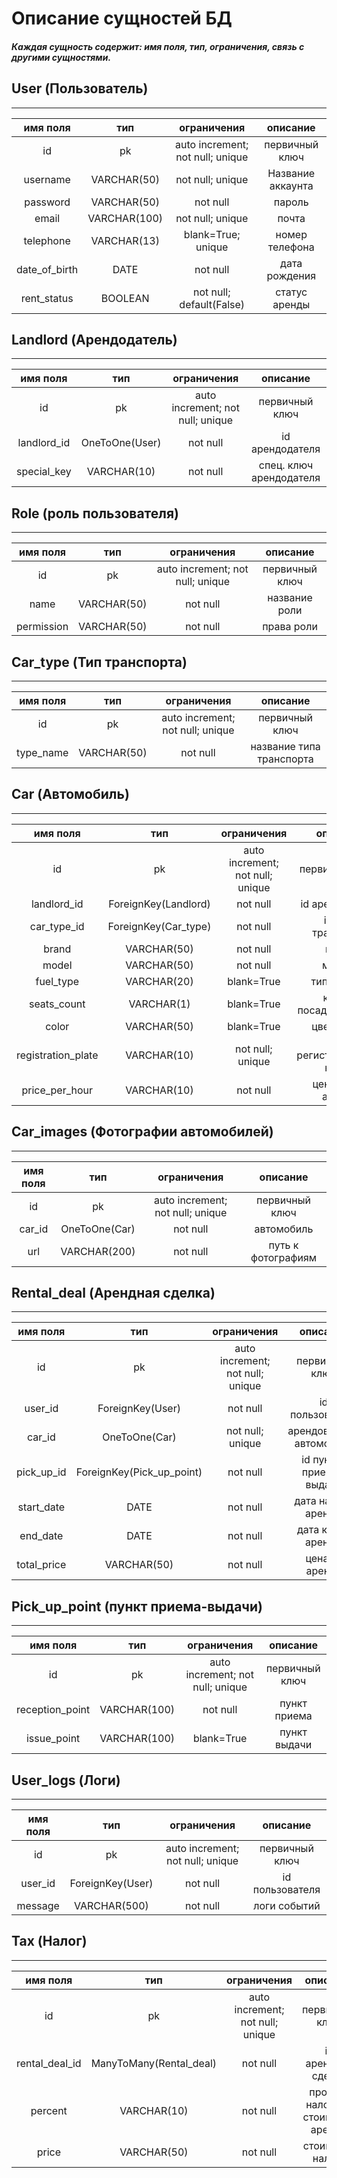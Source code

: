# Описание сущностей БД

##### Каждая сущность содержит: имя поля, тип, ограничения, связь с другими сущностями.


## User (Пользователь)
___
|имя поля|тип|ограничения|описание|
|:------:|:-:|:----------:|:-------:|
|id|pk|auto increment; not null; unique|первичный ключ|
|username|VARCHAR(50)|not null; unique|Название аккаунта|
|password|VARCHAR(50)|not null|пароль|
|email|VARCHAR(100)|not null; unique|почта|
|telephone|VARCHAR(13)|blank=True; unique|номер телефона|
|date_of_birth|DATE|not null|дата рождения|
|rent_status|BOOLEAN|not null; default(False)|статус аренды|


## Landlord (Арендодатель)
___
имя поля|тип|ограничения|описание|
|:------:|:-:|:----------:|:-------:|
|id|pk|auto increment; not null; unique|первичный ключ|
|landlord_id|OneToOne(User)|not null|id арендодателя|
|special_key|VARCHAR(10)|not null|спец. ключ арендодателя|


## Role (роль пользователя)
___
|имя поля|тип|ограничения|описание|
|:------:|:-:|:----------:|:-------:|
|id|pk|auto increment; not null; unique|первичный ключ|
|name|VARCHAR(50)|not null|название роли|
|permission|VARCHAR(50)|not null|права роли|


## Car_type (Тип транспорта)
___
|имя поля|тип|ограничения|описание|
|:------:|:-:|:---------:|:------:|
|id|pk|auto increment; not null; unique|первичный ключ|
|type_name|VARCHAR(50)|not null|название типа транспорта|


## Car (Автомобиль)
___
|имя поля|тип|ограничения|описание|
|:------:|:-:|:---------:|:------:|
|id|pk|auto increment; not null; unique|первичный ключ|
|landlord_id|ForeignKey(Landlord)|not null|id арендодателя|
|car_type_id|ForeignKey(Car_type)|not null|id типа транспорта|
|brand|VARCHAR(50)|not null|марка|
|model|VARCHAR(50)|not null|модель|
|fuel_type|VARCHAR(20)|blank=True|тип топлива|
|seats_count|VARCHAR(1)|blank=True|кол-во посадочных мест|
|color|VARCHAR(50)|blank=True|цвет кузова|
|registration_plate|VARCHAR(10)|not null; unique|гос. регистрационный номер|
|price_per_hour|VARCHAR(10)|not null|цена за час аренды|


## Car_images (Фотографии автомобилей)
___
|имя поля|тип|ограничения|описание|
|:------:|:-:|:---------:|:------:|
|id|pk|auto increment; not null; unique|первичный ключ|
|car_id|OneToOne(Car)|not null|автомобиль|
|url|VARCHAR(200)|not null|путь к фотографиям|


## Rental_deal (Арендная сделка)
___
|имя поля|тип|ограничения|описание|
|:------:|:-:|:----------:|:-------:|
|id|pk|auto increment; not null; unique|первичный ключ|
|user_id|ForeignKey(User)|not null|id пользователя|
|car_id|OneToOne(Car)|not null; unique|арендованный автомобиль|
|pick_up_id|ForeignKey(Pick_up_point)|not null|id пункта приема-выдачи|
|start_date|DATE|not null|дата начала аренды|
|end_date|DATE|not null|дата конца аренды|
|total_price|VARCHAR(50)|not null|цена за аренду|


## Pick_up_point (пункт приема-выдачи)
___
|имя поля|тип|ограничения|описание|
|:------:|:-:|:----------:|:-------:|
|id|pk|auto increment; not null; unique|первичный ключ|
|reception_point|VARCHAR(100)|not null|пункт приема|
|issue_point|VARCHAR(100)|blank=True|пункт выдачи|


## User_logs (Логи)
___
|имя поля|тип|ограничения|описание|
|:------:|:-:|:----------:|:-------:|
|id|pk|auto increment; not null; unique|первичный ключ|
|user_id|ForeignKey(User)|not null|id пользователя|
|message|VARCHAR(500)|not null|логи событий|


## Tax (Налог)
___
|имя поля|тип|ограничения|описание|
|:------:|:-:|:----------:|:-------:|
|id|pk|auto increment; not null; unique|первичный ключ|
|rental_deal_id|ManyToMany(Rental_deal)|not null|id арендной сделки|
|percent|VARCHAR(10)|not null|процент налога от стоимости аренды|
|price|VARCHAR(50)|not null|стоимость налога|

